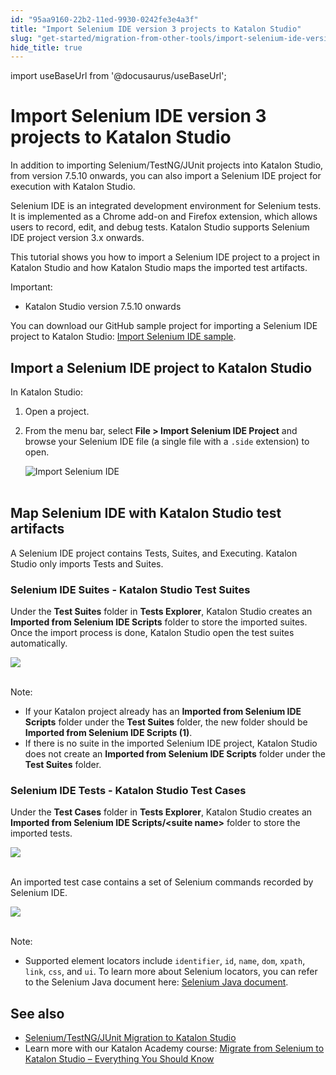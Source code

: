 ```yaml
---
id: "95aa9160-22b2-11ed-9930-0242fe3e4a3f"
title: "Import Selenium IDE version 3 projects to Katalon Studio"
slug: "get-started/migration-from-other-tools/import-selenium-ide-version-3-projects-to-katalon-studio"
hide_title: true
---
```

import useBaseUrl from '@docusaurus/useBaseUrl';


# <a id="id" class="anchor_top_offset"/><a id="ariaid-title1" class="anchor_top_offset"/>Import Selenium IDE version 3 projects to <span xmlns="http://www.w3.org/1999/xhtml" className="ph">Katalon Studio</span>  

<p xmlns="http://www.w3.org/1999/xhtml" className="p">In addition to importing Selenium/TestNG/JUnit projects into Katalon Studio, from version 7.5.10 onwards, you can also import a Selenium IDE project for execution with <span className="ph">Katalon Studio</span>.</p> 
<p xmlns="http://www.w3.org/1999/xhtml" className="p">Selenium IDE is an integrated development environment for Selenium tests. It is implemented as a Chrome add-on and Firefox extension, which allows users to record, edit, and debug tests. Katalon Studio supports Selenium IDE project version 3.x onwards.</p> 
<p xmlns="http://www.w3.org/1999/xhtml" className="p">This tutorial shows you how to import a Selenium IDE project to a project in <span className="ph">Katalon Studio</span> and how <span className="ph">Katalon Studio</span> maps the imported test artifacts.</p> 
<div xmlns="http://www.w3.org/1999/xhtml" className="note important note_important"><span className="note__title">Important:</span> 
  <ul className="ul"><li className="li"><p className="p">Katalon Studio version 7.5.10 onwards</p></li></ul></div>
<p xmlns="http://www.w3.org/1999/xhtml" className="p">You can download our GitHub sample project for importing a Selenium IDE project to <span className="ph">Katalon Studio</span>: <a className="xref j-external-link" href="https://github.com/katalon-studio-samples/import-selenium-ide-sample" target="_blank">Import Selenium IDE sample</a>.</p> 

## <a id="concept-6087" class="anchor_top_offset"/>Import a Selenium IDE project to <span xmlns="http://www.w3.org/1999/xhtml" className="ph">Katalon Studio</span> 

<p xmlns="http://www.w3.org/1999/xhtml" className="p">In <span className="ph">Katalon Studio</span>:</p> 
<ol xmlns="http://www.w3.org/1999/xhtml" className="ol"><li className="li">Open a project.</li><li className="li">     <p className="p">From the menu bar, select <strong className="ph b">File &gt; Import Selenium IDE Project</strong> and browse your Selenium IDE file (a single file with a <code className="ph codeph">.side</code> extension) to open.</p>     <p className="p"> <img className="image" src={useBaseUrl("https://github.com/katalon-studio/docs-images/raw/master/katalon-studio/docs/import-selenium-ide/selenium-ide.png")} width={763} alt="Import Selenium IDE" /><br /><br />     </p>   </li></ol> 

## <a id="id_2" class="anchor_top_offset"/>Map Selenium IDE with <span xmlns="http://www.w3.org/1999/xhtml" className="ph">Katalon Studio</span>  test artifacts

<p xmlns="http://www.w3.org/1999/xhtml" className="p">A Selenium IDE project contains Tests, Suites, and Executing.   Katalon Studio only imports Tests and Suites.</p> 

### <a id="id_3" class="anchor_top_offset"/>Selenium IDE Suites - <span xmlns="http://www.w3.org/1999/xhtml" className="ph">Katalon Studio</span>  Test Suites

<p xmlns="http://www.w3.org/1999/xhtml" className="p">Under the <strong className="ph b">Test Suites</strong> folder in <strong className="ph b">Tests Explorer</strong>, Katalon Studio creates an <strong className="ph b">Imported from Selenium IDE Scripts</strong> folder to store the imported suites. Once the import process is done, Katalon Studio open the test suites automatically.</p> 
<p xmlns="http://www.w3.org/1999/xhtml" className="p"> <img className="image" src={useBaseUrl("https://github.com/katalon-studio/docs-images/raw/master/katalon-studio/docs/import-selenium-ide/test-suites.png")} /><br /><br /> </p> 
<div xmlns="http://www.w3.org/1999/xhtml" className="note note note_note"><span className="note__title">Note:</span> 
  <ul className="ul"><li className="li">If your Katalon project already has an <strong className="ph b">Imported from Selenium IDE Scripts</strong> folder under the <strong className="ph b">Test Suites</strong> folder, the new folder should be <strong className="ph b">Imported from Selenium IDE Scripts (1)</strong>.</li><li className="li">If there is no suite in the imported Selenium IDE project, Katalon Studio does not create an <strong className="ph b">Imported from Selenium IDE Scripts</strong> folder under the <strong className="ph b">Test Suites</strong> folder.</li></ul>
</div>

### <a id="id_4" class="anchor_top_offset"/>Selenium IDE Tests - <span xmlns="http://www.w3.org/1999/xhtml" className="ph">Katalon Studio</span>  Test Cases

<p xmlns="http://www.w3.org/1999/xhtml" className="p">Under the <strong className="ph b">Test Cases</strong> folder in <strong className="ph b">Tests Explorer</strong>, Katalon Studio creates an <strong className="ph b">Imported from Selenium IDE Scripts/&lt;suite name&gt;</strong> folder to store the imported tests.</p> 
<p xmlns="http://www.w3.org/1999/xhtml" className="p"> <img className="image" src={useBaseUrl("https://github.com/katalon-studio/docs-images/raw/master/katalon-studio/docs/import-selenium-ide/test-cases.png")} width={750} /><br /><br /> </p> 
<p xmlns="http://www.w3.org/1999/xhtml" className="p">An imported test case contains a set of Selenium commands recorded by Selenium IDE.</p> 
<p xmlns="http://www.w3.org/1999/xhtml" className="p"> <img className="image" src={useBaseUrl("https://github.com/katalon-studio/docs-images/raw/master/katalon-studio/docs/import-selenium-ide/test.png")} width={800} /><br /><br /> </p> 
<div xmlns="http://www.w3.org/1999/xhtml" className="note note note_note"><span className="note__title">Note:</span> 
  <ul className="ul"><li className="li">Supported element locators include <code className="ph codeph">identifier</code>, <code className="ph codeph">id</code>, <code className="ph codeph">name</code>, <code className="ph codeph">dom</code>, <code className="ph codeph">xpath</code>, <code className="ph codeph">link</code>, <code className="ph codeph">css</code>, and <code className="ph codeph">ui</code>. To learn more about Selenium locators, you can refer to the Selenium Java document here: <a className="xref j-external-link" href="https://www.selenium.dev/selenium/docs/api/java/org/openqa/selenium/support/locators/package-summary.html" target="_blank">Selenium Java document</a>.</li></ul>
</div>

## <a id="id_5" class="anchor_top_offset"/>See also

<ul xmlns="http://www.w3.org/1999/xhtml" className="ul"><li className="li"><a className="xref" href="/get-started/set-up-your-workspace/migration-from-other-tools/seleniumtestngjunit-migration-to-katalon-studio">Selenium/TestNG/JUnit       Migration to Katalon Studio</a>   </li><li className="li">Learn more with our Katalon Academy course: <a className="xref j-external-link" href="https://academy.katalon.com/courses/selenium-migrate/?utm_source=kat_docs&utm_medium=import_selenium_ide" target="_blank">Migrate       from Selenium to Katalon Studio – Everything You Should       Know</a>   </li></ul> 
